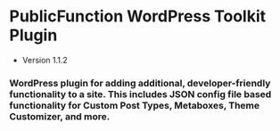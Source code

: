 # PublicFunction WordPress Toolkit Plugin #

 - Version 1.1.2
 
### WordPress plugin for adding additional, developer-friendly functionality to a site. This includes JSON config file based functionality for Custom Post Types, Metaboxes, Theme Customizer, and more. ###
